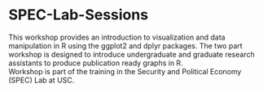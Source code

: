# SPEC-Lab-Sessions
This workshop provides an introduction to visualization and data manipulation in R using the ggplot2 and dplyr packages. 
The two part workshop is designed to introduce undergraduate and graduate research assistants to produce publication ready graphs in R.  
Workshop is part of the training in the Security and Political Economy (SPEC) Lab at USC.

